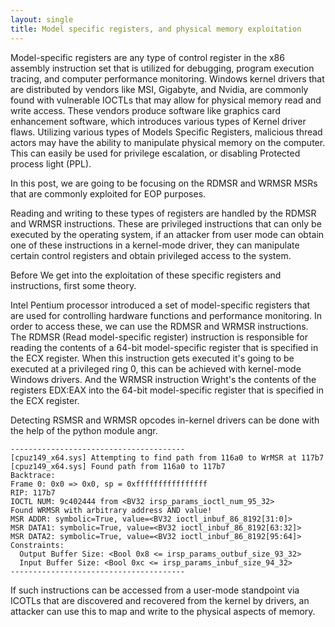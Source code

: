 ```yaml
---
layout: single
title: Model specific registers, and physical memory exploitation 
---
```


Model-specific registers are any type of control register in the x86 assembly instruction set that is utilized for debugging, program execution tracing, and computer performance monitoring.  Windows kernel drivers that are distributed by vendors like MSI, Gigabyte, and Nvidia, are commonly found with vulnerable IOCTLs that may allow for physical memory read and write access. These vendors produce software like graphics card enhancement software, which introduces various types of Kernel driver flaws. Utilizing various types of Models Specific Registers, malicious thread actors may have the ability to manipulate physical memory on the computer. This can easily be used for privilege escalation, or disabling Protected process light (PPL).

In this post, we are going to be focusing on the RDMSR and WRMSR MSRs that are commonly exploited for EOP purposes.

Reading and writing to these types of registers are handled by the RDMSR and WRMSR  instructions. These are privileged instructions that can only be executed by the operating system, if an attacker from user mode can obtain one of these instructions in a kernel-mode driver, they can manipulate certain control registers and obtain privileged access to the system. 

Before We get into the exploitation of these specific registers and instructions, first some theory. 

Intel Pentium processor introduced a set of model-specific registers that are used for controlling hardware functions and performance monitoring. In order to access these, we can use the RDMSR and WRMSR instructions. The RDMSR (Read model-specific register)  instruction is responsible for reading the contents of a 64-bit model-specific register that is specified in the ECX  register. When this instruction gets executed it's going to be executed at a privileged ring 0, this can be achieved with kernel-mode Windows drivers. And the WRMSR instruction Wright's the contents of the registers EDX:EAX  into the 64-bit model-specific register that is specified in the ECX register. 

Detecting RSMSR and WRMSR opcodes in-kernel drivers can be done with the help of the python module angr. 

```
---------------------------------------
[cpuz149_x64.sys] Attempting to find path from 116a0 to WrMSR at 117b7
[cpuz149_x64.sys] Found path from 116a0 to 117b7
Backtrace:
Frame 0: 0x0 => 0x0, sp = 0xffffffffffffffff
RIP: 117b7
IOCTL NUM: 9c402444 from <BV32 irsp_params_ioctl_num_95_32>
Found WRMSR with arbitrary address AND value!
MSR ADDR: symbolic=True, value=<BV32 ioctl_inbuf_86_8192[31:0]>
MSR DATA1: symbolic=True, value=<BV32 ioctl_inbuf_86_8192[63:32]>
MSR DATA2: symbolic=True, value=<BV32 ioctl_inbuf_86_8192[95:64]>
Constraints:
  Output Buffer Size: <Bool 0x8 <= irsp_params_outbuf_size_93_32>
  Input Buffer Size: <Bool 0xc <= irsp_params_inbuf_size_94_32>
---------------------------------------
```

If such instructions can be accessed from a user-mode standpoint via ICOTLs that are discovered and recovered from the kernel by drivers, an attacker can use this to map and write to the physical aspects of memory. 

